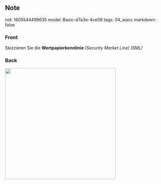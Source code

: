 ## Note
nid: 1605544499635
model: Basic-d7a3e-4ce08
tags: 04_wacc
markdown: false

### Front
<p>Skizzieren Sie die <b>Wertpapierkennlinie</b> <i>(Security
Market Line) (SML)</i>

### Back
<p><img src="1kpdHXS4xb5Ty2XTeaVq.png" style="width: 366px;">
